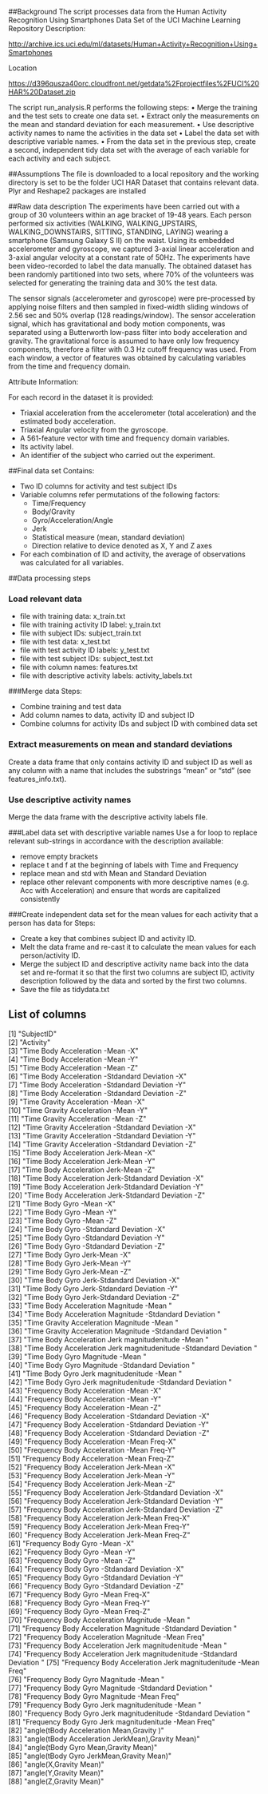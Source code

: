 ##Background
The script processes data from the Human Activity Recognition Using Smartphones Data Set of the UCI Machine Learning Repository
Description:

http://archive.ics.uci.edu/ml/datasets/Human+Activity+Recognition+Using+Smartphones

Location

https://d396qusza40orc.cloudfront.net/getdata%2Fprojectfiles%2FUCI%20HAR%20Dataset.zip

The script run_analysis.R performs the following steps:
•	Merge the training and the test sets to create one data set.
•	Extract only the measurements on the mean and standard deviation for each measurement.
•	Use descriptive activity names to name the activities in the data set
•	Label the data set with descriptive variable names.
•	From the data set in the previous step, create a second, independent tidy data set with the average of each variable for each activity and each subject.

##Assumptions
The file is downloaded to a local repository and the working directory is set to be the folder UCI HAR Dataset that contains relevant data. Plyr and Reshape2 packages are installed

##Raw data description
The experiments have been carried out with a group of 30 volunteers within an age bracket of 19-48 years. Each person performed six activities (WALKING, WALKING_UPSTAIRS, WALKING_DOWNSTAIRS, SITTING, STANDING, LAYING) wearing a smartphone (Samsung Galaxy S II) on the waist. Using its embedded accelerometer and gyroscope, we captured 3-axial linear acceleration and 3-axial angular velocity at a constant rate of 50Hz. The experiments have been video-recorded to label the data manually. The obtained dataset has been randomly partitioned into two sets, where 70% of the volunteers was selected for generating the training data and 30% the test data. 

The sensor signals (accelerometer and gyroscope) were pre-processed by applying noise filters and then sampled in fixed-width sliding windows of 2.56 sec and 50% overlap (128 readings/window). The sensor acceleration signal, which has gravitational and body motion components, was separated using a Butterworth low-pass filter into body acceleration and gravity. The gravitational force is assumed to have only low frequency components, therefore a filter with 0.3 Hz cutoff frequency was used. From each window, a vector of features was obtained by calculating variables from the time and frequency domain. 

Attribute Information:

For each record in the dataset it is provided: 
* Triaxial acceleration from the accelerometer (total acceleration) and the estimated body acceleration. 
* Triaxial Angular velocity from the gyroscope. 
* A 561-feature vector with time and frequency domain variables. 
* Its activity label. 
* An identifier of the subject who carried out the experiment.

##Final data set
Contains:
* Two ID columns for activity and test subject IDs
* Variable columns refer permutations of the following factors:
  * Time/Frequency
  * Body/Gravity
  * Gyro/Acceleration/Angle
  * Jerk
  * Statistical measure (mean, standard deviation)
  * Direction relative to device denoted as X, Y and Z axes
* For each combination of ID and activity, the average of observations was calculated for all variables.

##Data processing steps

### Load relevant data
* file with training data: x_train.txt
* file with training activity ID label: y_train.txt
* file with subject IDs: subject_train.txt
* file with test data: x_test.txt
* file with test activity ID labels: y_test.txt
* file with test subject IDs: subject_test.txt
* file with column names: features.txt
* file with descriptive activity labels: activity_labels.txt

###Merge data
Steps:
* Combine training and test data
* Add column names to data, activity ID and subject ID
* Combine columns for activity IDs and subject ID with combined data set

### Extract measurements on mean and standard deviations
Create a data frame that only contains activity ID and subject ID as well as any column with a name that includes the substrings “mean” or “std” (see features_info.txt).

### Use descriptive activity names
Merge the data frame with the descriptive activity labels file.

###Label data set with descriptive variable names
Use a for loop to replace relevant sub-strings in accordance with the description available:
* remove empty brackets
* replace t and f at the beginning of labels with Time and Frequency
* replace mean and std with Mean and Standard Deviation
* replace other relevant components with more descriptive names (e.g. Acc with Acceleration) and ensure that words are capitalized consistently

###Create independent data set for the mean values for each activity that a person has data for
Steps:
* Create a key that combines subject ID and activity ID. 
* Melt the data frame and re-cast it to calculate the mean values for each person/activity ID. 
* Merge the subject ID and descriptive activity name back into the data set and re-format it so that the first two columns are subject ID, activity description followed by the data and sorted by the first two columns.
* Save the file as tidydata.txt


## List of columns
 [1] "SubjectID"                                                             
 [2] "Activity"                                                              
 [3] "Time Body Acceleration -Mean -X"                                       
 [4] "Time Body Acceleration -Mean -Y"                                       
 [5] "Time Body Acceleration -Mean -Z"                                       
 [6] "Time Body Acceleration -Stdandard Deviation -X"                        
 [7] "Time Body Acceleration -Stdandard Deviation -Y"                        
 [8] "Time Body Acceleration -Stdandard Deviation -Z"                        
 [9] "Time Gravity Acceleration -Mean -X"                                    
[10] "Time Gravity Acceleration -Mean -Y"                                    
[11] "Time Gravity Acceleration -Mean -Z"                                    
[12] "Time Gravity Acceleration -Stdandard Deviation -X"                     
[13] "Time Gravity Acceleration -Stdandard Deviation -Y"                     
[14] "Time Gravity Acceleration -Stdandard Deviation -Z"                     
[15] "Time Body Acceleration Jerk-Mean -X"                                   
[16] "Time Body Acceleration Jerk-Mean -Y"                                   
[17] "Time Body Acceleration Jerk-Mean -Z"                                   
[18] "Time Body Acceleration Jerk-Stdandard Deviation -X"                    
[19] "Time Body Acceleration Jerk-Stdandard Deviation -Y"                    
[20] "Time Body Acceleration Jerk-Stdandard Deviation -Z"                    
[21] "Time Body Gyro -Mean -X"                                               
[22] "Time Body Gyro -Mean -Y"                                               
[23] "Time Body Gyro -Mean -Z"                                               
[24] "Time Body Gyro -Stdandard Deviation -X"                                
[25] "Time Body Gyro -Stdandard Deviation -Y"                                
[26] "Time Body Gyro -Stdandard Deviation -Z"                                
[27] "Time Body Gyro Jerk-Mean -X"                                           
[28] "Time Body Gyro Jerk-Mean -Y"                                           
[29] "Time Body Gyro Jerk-Mean -Z"                                           
[30] "Time Body Gyro Jerk-Stdandard Deviation -X"                            
[31] "Time Body Gyro Jerk-Stdandard Deviation -Y"                            
[32] "Time Body Gyro Jerk-Stdandard Deviation -Z"                            
[33] "Time Body Acceleration Magnitude -Mean "                               
[34] "Time Body Acceleration Magnitude -Stdandard Deviation "                
[35] "Time Gravity Acceleration Magnitude -Mean "                            
[36] "Time Gravity Acceleration Magnitude -Stdandard Deviation "             
[37] "Time Body Acceleration Jerk magnitudenitude -Mean "                    
[38] "Time Body Acceleration Jerk magnitudenitude -Stdandard Deviation "     
[39] "Time Body Gyro Magnitude -Mean "                                       
[40] "Time Body Gyro Magnitude -Stdandard Deviation "                        
[41] "Time Body Gyro Jerk magnitudenitude -Mean "                            
[42] "Time Body Gyro Jerk magnitudenitude -Stdandard Deviation "             
[43] "Frequency Body Acceleration -Mean -X"                                  
[44] "Frequency Body Acceleration -Mean -Y"                                  
[45] "Frequency Body Acceleration -Mean -Z"                                  
[46] "Frequency Body Acceleration -Stdandard Deviation -X"                   
[47] "Frequency Body Acceleration -Stdandard Deviation -Y"                   
[48] "Frequency Body Acceleration -Stdandard Deviation -Z"                   
[49] "Frequency Body Acceleration -Mean Freq-X"                              
[50] "Frequency Body Acceleration -Mean Freq-Y"                              
[51] "Frequency Body Acceleration -Mean Freq-Z"                              
[52] "Frequency Body Acceleration Jerk-Mean -X"                              
[53] "Frequency Body Acceleration Jerk-Mean -Y"                              
[54] "Frequency Body Acceleration Jerk-Mean -Z"                              
[55] "Frequency Body Acceleration Jerk-Stdandard Deviation -X"               
[56] "Frequency Body Acceleration Jerk-Stdandard Deviation -Y"               
[57] "Frequency Body Acceleration Jerk-Stdandard Deviation -Z"               
[58] "Frequency Body Acceleration Jerk-Mean Freq-X"                          
[59] "Frequency Body Acceleration Jerk-Mean Freq-Y"                          
[60] "Frequency Body Acceleration Jerk-Mean Freq-Z"                          
[61] "Frequency Body Gyro -Mean -X"                                          
[62] "Frequency Body Gyro -Mean -Y"                                          
[63] "Frequency Body Gyro -Mean -Z"                                          
[64] "Frequency Body Gyro -Stdandard Deviation -X"                           
[65] "Frequency Body Gyro -Stdandard Deviation -Y"                           
[66] "Frequency Body Gyro -Stdandard Deviation -Z"                           
[67] "Frequency Body Gyro -Mean Freq-X"                                      
[68] "Frequency Body Gyro -Mean Freq-Y"                                      
[69] "Frequency Body Gyro -Mean Freq-Z"                                      
[70] "Frequency Body Acceleration Magnitude -Mean "                          
[71] "Frequency Body Acceleration Magnitude -Stdandard Deviation "           
[72] "Frequency Body Acceleration Magnitude -Mean Freq"                      
[73] "Frequency Body Acceleration Jerk magnitudenitude -Mean "               
[74] "Frequency Body Acceleration Jerk magnitudenitude -Stdandard Deviation "
[75] "Frequency Body Acceleration Jerk magnitudenitude -Mean Freq"           
[76] "Frequency Body Gyro Magnitude -Mean "                                  
[77] "Frequency Body Gyro Magnitude -Stdandard Deviation "                   
[78] "Frequency Body Gyro Magnitude -Mean Freq"                              
[79] "Frequency Body Gyro Jerk magnitudenitude -Mean "                       
[80] "Frequency Body Gyro Jerk magnitudenitude -Stdandard Deviation "        
[81] "Frequency Body Gyro Jerk magnitudenitude -Mean Freq"                   
[82] "angle(tBody Acceleration Mean,Gravity )"                               
[83] "angle(tBody Acceleration JerkMean),Gravity Mean)"                      
[84] "angle(tBody Gyro Mean,Gravity Mean)"                                   
[85] "angle(tBody Gyro JerkMean,Gravity Mean)"                               
[86] "angle(X,Gravity Mean)"                                                 
[87] "angle(Y,Gravity Mean)"                                                 
[88] "angle(Z,Gravity Mean)" 
